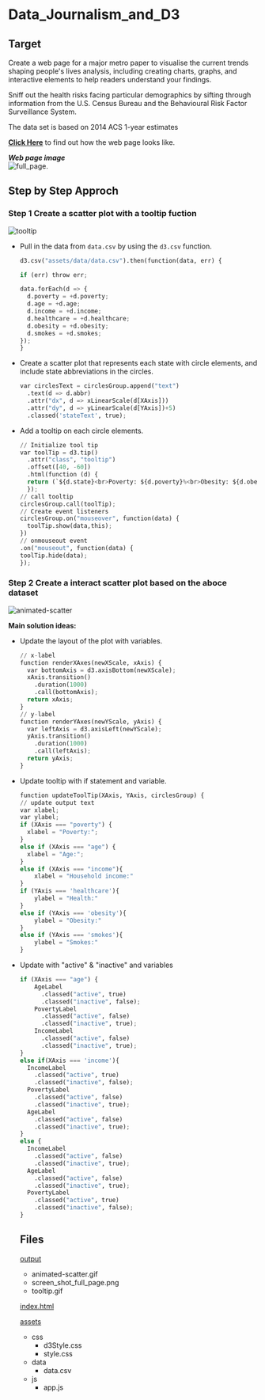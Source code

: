 # Data_Journalism_and_D3

## Target
Create a web page for a major metro paper to visualise the current trends shaping people's lives analysis, including creating charts, graphs, and interactive elements to help readers understand your findings.<br/>

Sniff out the health risks facing particular demographics by sifting through information from the U.S. Census Bureau and the Behavioural Risk Factor Surveillance System.<br/>

The data set is based on 2014 ACS 1-year estimates<br/>

[**Click Here**](https://ash-tao.github.io/D3-challenge/) to find out how the web page looks like. <br/>

**_Web page image_**<br/>
![full_page](output/screen_shot_full_page.png).<br/>

## Step by Step Approch

### Step 1 Create a scatter plot with a tooltip fuction

![tooltip](output/tooltip.gif)<br/>

* Pull in the data from `data.csv` by using the `d3.csv` function. <br/>
  ``` python
  d3.csv("assets/data/data.csv").then(function(data, err) {
  
  if (err) throw err;
  
  data.forEach(d => {
    d.poverty = +d.poverty;
    d.age = +d.age;
    d.income = +d.income;
    d.healthcare = +d.healthcare;
    d.obesity = +d.obesity;
    d.smokes = +d.smokes;
  });
  }
  ```
* Create a scatter plot that represents each state with circle elements, and include state abbreviations in the circles.<br/>
  ``` python
  var circlesText = circlesGroup.append("text")
    .text(d => d.abbr)
    .attr("dx", d => xLinearScale(d[XAxis]))
    .attr("dy", d => yLinearScale(d[YAxis])+5)
    .classed('stateText', true);
  ```
* Add a tooltip on each circle elements.<br/>
  ``` python
  // Initialize tool tip
  var toolTip = d3.tip()
    .attr("class", "tooltip")
    .offset([40, -60])
    .html(function (d) {
    return (`${d.state}<br>Poverty: ${d.poverty}%<br>Obesity: ${d.obesity}% `);
    });
  // call tooltip
  circlesGroup.call(toolTip);
  // Create event listeners
  circlesGroup.on("mouseover", function(data) {
    toolTip.show(data,this);
  })
  // onmouseout event
  .on("mouseout", function(data) {
  toolTip.hide(data);
  });
  ```
### Step 2 Create a interact scatter plot based on the aboce dataset

![animated-scatter](output/animated-scatter.gif)

**Main solution ideas:**<br/>

* Update the layout of the plot with variables.<br/>
  ``` python
  // x-label
  function renderXAxes(newXScale, xAxis) {
    var bottomAxis = d3.axisBottom(newXScale);
    xAxis.transition()
      .duration(1000)
      .call(bottomAxis);
    return xAxis;
  }
  // y-label
  function renderYAxes(newYScale, yAxis) {
    var leftAxis = d3.axisLeft(newYScale);
    yAxis.transition()
      .duration(1000)
      .call(leftAxis);
    return yAxis;
  }
  ```
* Update tooltip with if statement and variable.<br/>
  ``` python
  function updateToolTip(XAxis, YAxis, circlesGroup) {
  // update output text
  var xlabel;
  var ylabel;
  if (XAxis === "poverty") {
    xlabel = "Poverty:";
  }
  else if (XAxis === "age") {
    xlabel = "Age:";
  }
  else if (XAxis === "income"){
      xlabel = "Household income:"
  }
  if (YAxis === 'healthcare'){
      ylabel = "Health:"
  }
  else if (YAxis === 'obesity'){
      ylabel = "Obesity:"
  }
  else if (YAxis === 'smokes'){
      ylabel = "Smokes:"
  }
  ```
* Update with "active" & "inactive" and variables<br/>
  ``` python
  if (XAxis === "age") {
      AgeLabel
        .classed("active", true)
        .classed("inactive", false);
      PovertyLabel
        .classed("active", false)
        .classed("inactive", true);
      IncomeLabel
        .classed("active", false)
        .classed("inactive", true);
  }
  else if(XAxis === 'income'){
    IncomeLabel
      .classed("active", true)
      .classed("inactive", false);
    PovertyLabel
      .classed("active", false)
      .classed("inactive", true);
    AgeLabel
      .classed("active", false)
      .classed("inactive", true);
  }
  else {
    IncomeLabel
      .classed("active", false)
      .classed("inactive", true);
    AgeLabel
      .classed("active", false)
      .classed("inactive", true);
    PovertyLabel
      .classed("active", true)
      .classed("inactive", false);
  }
  ```
  
  ## Files
  [output](/output)<br/>
  - animated-scatter.gif<br/>
  - screen_shot_full_page.png<br/>
  - tooltip.gif<br/>

  [index.html](/index.html)<br/>

  [assets](/assets)<br/>
  - css<br/>
    - d3Style.css<br/>
    - style.css <br/>
  - data<br/>
    - data.csv<br/> 
  - js<br/>
    - app.js <br/>

